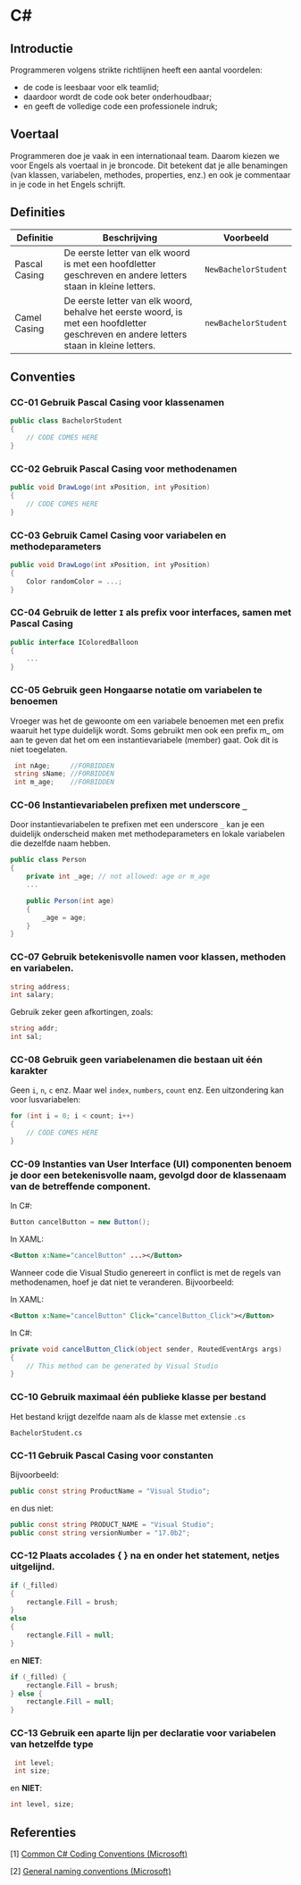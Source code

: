 # C#

## Introductie

Programmeren volgens strikte richtlijnen heeft een aantal voordelen: 
- de code is leesbaar voor elk teamlid; 
- daardoor wordt de code ook beter onderhoudbaar; 
- en geeft de volledige code een professionele indruk;

## Voertaal
Programmeren doe je vaak in een internationaal team. Daarom kiezen we voor 
Engels als voertaal in je broncode. Dit betekent dat je alle benamingen (van 
klassen, variabelen, methodes, properties, enz.) en ook je commentaar in je 
code in het Engels schrijft.

## Definities

| Definitie      | Beschrijving | Voorbeeld |
| ---        |    ----  |    ----  |
| Pascal Casing | De eerste letter van elk woord is met een hoofdletter geschreven en andere letters staan in kleine letters. | `NewBachelorStudent` |
| Camel Casing   | De eerste letter van elk woord, behalve het eerste woord, is met een hoofdletter geschreven en andere letters staan in kleine letters. | `newBachelorStudent` |

## Conventies

### CC-01 Gebruik Pascal Casing voor klassenamen

```csharp
public class BachelorStudent
{
    // CODE COMES HERE
}
```

### CC-02 Gebruik Pascal Casing voor methodenamen

```csharp
public void DrawLogo(int xPosition, int yPosition)
{
	// CODE COMES HERE
} 
```

### CC-03 Gebruik Camel Casing voor variabelen en methodeparameters

```csharp
public void DrawLogo(int xPosition, int yPosition)
{
    Color randomColor = ...;
}
``` 

### CC-04 Gebruik de letter `I` als prefix voor interfaces, samen met Pascal Casing

```csharp
public interface IColoredBalloon
{
    ...
}
```

### CC-05 Gebruik geen Hongaarse notatie om variabelen te benoemen

 Vroeger was het de gewoonte om een variabele benoemen met een prefix waaruit het type 
 duidelijk wordt. Soms gebruikt men ook een prefix m_ om aan te geven dat het om een 
 instantievariabele (member) gaat. Ook dit is niet toegelaten. 

```csharp
 int nAge;     //FORBIDDEN 
 string sName; //FORBIDDEN
 int m_age;    //FORBIDDEN
 ```

### CC-06 Instantievariabelen prefixen met underscore `_`

Door instantievariabelen te prefixen met een underscore `_` kan je een duidelijk
onderscheid maken met methodeparameters en lokale variabelen die dezelfde naam hebben.

```csharp
public class Person
{
	private int _age; // not allowed: age or m_age
	...

    public Person(int age)
    {
        _age = age;
    }
}
```

### CC-07 Gebruik betekenisvolle namen voor klassen, methoden en variabelen.

```csharp
string address; 
int salary;
```

Gebruik zeker geen afkortingen, zoals: 
```csharp
string addr; 
int sal; 
```

### CC-08 Gebruik geen variabelenamen die bestaan uit één karakter

Geen `i`, `n`, `c` enz. Maar wel `index`, `numbers`, `count` enz. 
Een uitzondering kan voor lusvariabelen: 

```csharp
for (int i = 0; i < count; i++)
{
    // CODE COMES HERE
} 
```

### CC-09 Instanties van User Interface (UI) componenten benoem je door een betekenisvolle naam, gevolgd door de klassenaam van de betreffende component.

In C#:
```csharp
Button cancelButton = new Button();
```

In XAML:
```xml
<Button x:Name="cancelButton" ...></Button>
```

Wanneer code die Visual Studio genereert in conflict is met de regels van 
methodenamen, hoef je dat niet te veranderen. Bijvoorbeeld:

In XAML:
```xml
<Button x:Name="cancelButton" Click="cancelButton_Click"></Button>
```

In C#:
```csharp
private void cancelButton_Click(object sender, RoutedEventArgs args)
{
    // This method can be generated by Visual Studio
}
```

### CC-10 Gebruik maximaal één publieke klasse per bestand
Het bestand krijgt dezelfde naam als de klasse met extensie `.cs`

```
BachelorStudent.cs
```

### CC-11 Gebruik Pascal Casing voor constanten
Bijvoorbeeld:

```csharp
public const string ProductName = "Visual Studio";
```

en dus niet:

```csharp
public const string PRODUCT_NAME = "Visual Studio";
public const string versionNumber = "17.0b2";
```
 
 ### CC-12 Plaats accolades { } na en onder het statement, netjes uitgelijnd.

```csharp
if (_filled)
{
    rectangle.Fill = brush;
}
else
{
    rectangle.Fill = null;
}
``` 

en  **NIET**: 
```csharp
if (_filled) {
    rectangle.Fill = brush;
} else {
    rectangle.Fill = null;
}
``` 

### CC-13 Gebruik een aparte lijn per declaratie voor variabelen van hetzelfde type

```csharp
 int level; 
 int size;
```  
en **NIET**:

```csharp
int level, size; 
```

## Referenties

[1] [Common C# Coding Conventions (Microsoft)](https://learn.microsoft.com/en-us/dotnet/csharp/fundamentals/coding-style/coding-conventions)

[2] [General naming conventions (Microsoft)](https://docs.microsoft.com/en-us/dotnet/standard/design-guidelines/general-naming-conventions)